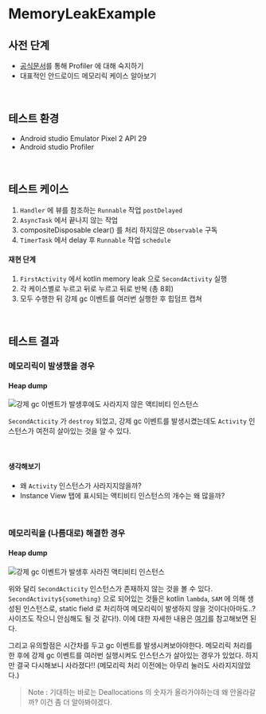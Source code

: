 # MemoryLeakExample

## 사전 단계

- [공식문서](https://developer.android.com/studio/profile/memory-profiler)를 통해 Profiler 에 대해 숙지하기
- 대표적인 안드로이드 메모리릭 케이스 알아보기



<br>

## 테스트 환경

- Android studio Emulator Pixel 2 API 29
- Android studio Profiler



<br>

## 테스트 케이스

1.  `Handler` 에 뷰를 참조하는 `Runnable` 작업 `postDelayed`
2.  `AsyncTask` 에서 끝나지 않는 작업
3. compositeDisposable clear() 를 처리 하지않은 `Observable` 구독
4.  `TimerTask` 에서 delay 후  `Runnable` 작업 `schedule`

#### 재현 단계

1. `FirstActivity` 에서 kotlin memory leak 으로 `SecondActivity` 실행
2. 각 케이스별로 누르고 뒤로 누르고 뒤로 반복 (총 8회)
3. 모두 수행한 뒤 강제 gc 이벤트를 여러번 실행한 후 힙덤프 캡쳐



<br>

## 테스트 결과

### 메모리릭이 발생했을 경우

#### Heap dump

![강제 gc 이벤트가 발생후에도 사라지지 않은 액티비티 인스턴스](./images/kotlin_강제GC이후_힙덤프.png)

`SecondActicity` 가 `destroy` 되었고, 강제 gc 이벤트를 발생시켰는데도 `Activity` 인스턴스가 여전히 살아있는 것을 알 수 있다. 



<br>

#### 생각해보기

- 왜 `Activity` 인스턴스가 사라지지않을까?
- Instance View 탭에 표시되는 액티비티 인스턴스의 개수는 왜 많을까?



<br>

### 메모리릭을 (나름대로) 해결한 경우

#### Heap dump

![강제 gc 이벤트가 발생후 사라진 액티비티 인스턴스](./images/kotlin_처리_강제gc이후힙덤프.png)

위와 달리 `SecondActicity` 인스턴스가 존재하지 않는 것을 볼 수 있다. `SecondActivity${something}` 으로 되어있는 것들은 kotlin `lambda`, `SAM` 에 의해 생성된 인스턴스로, static field 로 처리하여 메모리릭이 발생하지 않을 것이다(아마도..? 사이즈도 작으니 안심해도 될 것 같다!). 이에 대한 자세한 내용은 [여기](https://meetup.toast.com/posts/186)를 참고해보면 된다.

그리고 유의할점은 시간차를 두고 gc 이벤트를 발생시켜보아야한다. 메모리릭 처리를 한 후에 강제 gc 이벤트를 여러번 실행시켜도 인스턴스가 살아있는 경우가 있었다. 하지만 결국 다시해보니 사라졌다!! (메모리릭 처리 이전에는 아무리 눌러도 사라지지않았다.)

> Note : 기대하는 바로는 Deallocations 의 숫자가 올라가야하는데 왜 안올라갈까? 이건 좀 더 알아봐야겠다.

<br>